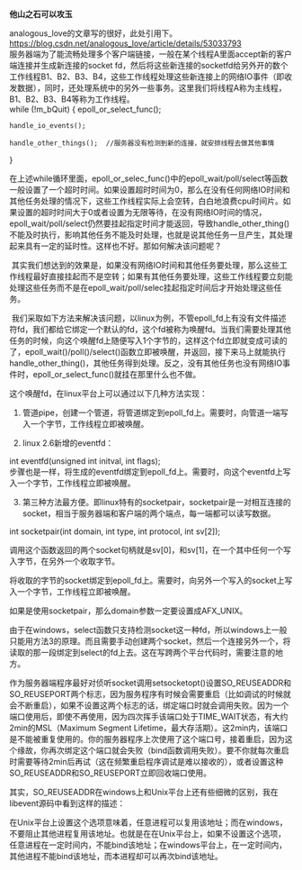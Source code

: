 **他山之石可以攻玉**

analogous_love的文章写的很好，此处引用下。  
https://blog.csdn.net/analogous_love/article/details/53033793  
服务器端为了能流畅处理多个客户端链接，一般在某个线程A里面accept新的客户端连接并生成新连接的socket fd，然后将这些新连接的socketfd给另外开的数个工作线程B1、B2、B3、B4，这些工作线程处理这些新连接上的网络IO事件（即收发数据），同时，还处理系统中的另外一些事务。这里我们将线程A称为主线程，B1、B2、B3、B4等称为工作线程。  
while (!m_bQuit)
{
    epoll_or_select_func();
 
    handle_io_events();
 
    handle_other_things();  //服务器没有检测到新的连接，就安排线程去做其他事情
}

 在上述while循环里面，epoll_or_selec_func()中的epoll_wait/poll/select等函数一般设置了一个超时时间。如果设置超时时间为0，那么在没有任何网络IO时间和其他任务处理的情况下，这些工作线程实际上会空转，白白地浪费cpu时间片。如果设置的超时时间大于0或者设置为无限等待，在没有网络IO时间的情况，epoll_wait/poll/select仍然要挂起指定时间才能返回，导致handle_other_thing()不能及时执行，影响其他任务不能及时处理，也就是说其他任务一旦产生，其处理起来具有一定的延时性。这样也不好。那如何解决该问题呢？

 其实我们想达到的效果是，如果没有网络IO时间和其他任务要处理，那么这些工作线程最好直接挂起而不是空转；如果有其他任务要处理，这些工作线程要立刻能处理这些任务而不是在epoll_wait/poll/selec挂起指定时间后才开始处理这些任务。

 我们采取如下方法来解决该问题，以linux为例，不管epoll_fd上有没有文件描述符fd，我们都给它绑定一个默认的fd，这个fd被称为唤醒fd。当我们需要处理其他任务的时候，向这个唤醒fd上随便写入1个字节的，这样这个fd立即就变成可读的了，epoll_wait()/poll()/select()函数立即被唤醒，并返回，接下来马上就能执行handle_other_thing()，其他任务得到处理。反之，没有其他任务也没有网络IO事件时，epoll_or_select_func()就挂在那里什么也不做。

这个唤醒fd，在linux平台上可以通过以下几种方法实现：

1. 管道pipe，创建一个管道，将管道绑定到epoll_fd上。需要时，向管道一端写入一个字节，工作线程立即被唤醒。

2. linux 2.6新增的eventfd：

int eventfd(unsigned int initval, int flags);  
步骤也是一样，将生成的eventfd绑定到epoll_fd上。需要时，向这个eventfd上写入一个字节，工作线程立即被唤醒。

3. 第三种方法最方便。即linux特有的socketpair，socketpair是一对相互连接的socket，相当于服务器端和客户端的两个端点，每一端都可以读写数据。

int socketpair(int domain, int type, int protocol, int sv[2]);

调用这个函数返回的两个socket句柄就是sv[0]，和sv[1]，在一个其中任何一个写入字节，在另外一个收取字节。

将收取的字节的socket绑定到epoll_fd上。需要时，向另外一个写入的socket上写入一个字节，工作线程立即被唤醒。

如果是使用socketpair，那么domain参数一定要设置成AFX_UNIX。

由于在windows，select函数只支持检测socket这一种fd，所以windows上一般只能用方法3的原理。而且需要手动创建两个socket，然后一个连接另外一个，将读取的那一段绑定到select的fd上去。这在写跨两个平台代码时，需要注意的地方。


作为服务器端程序最好对侦听socket调用setsocketopt()设置SO_REUSEADDR和SO_REUSEPORT两个标志，因为服务程序有时候会需要重启（比如调试的时候就会不断重启），如果不设置这两个标志的话，绑定端口时就会调用失败。因为一个端口使用后，即使不再使用，因为四次挥手该端口处于TIME_WAIT状态，有大约2min的MSL（Maximum Segment Lifetime，最大存活期）。这2min内，该端口是不能被重复使用的。你的服务器程序上次使用了这个端口号，接着重启，因为这个缘故，你再次绑定这个端口就会失败（bind函数调用失败）。要不你就每次重启时需要等待2min后再试（这在频繁重启程序调试是难以接收的），或者设置这种SO_REUSEADDR和SO_REUSEPORT立即回收端口使用。

其实，SO_REUSEADDR在windows上和Unix平台上还有些细微的区别，我在libevent源码中看到这样的描述：

在Unix平台上设置这个选项意味着，任意进程可以复用该地址；而在windows，不要阻止其他进程复用该地址。也就是在在Unix平台上，如果不设置这个选项，任意进程在一定时间内，不能bind该地址；在windows平台上，在一定时间内，其他进程不能bind该地址，而本进程却可以再次bind该地址。

